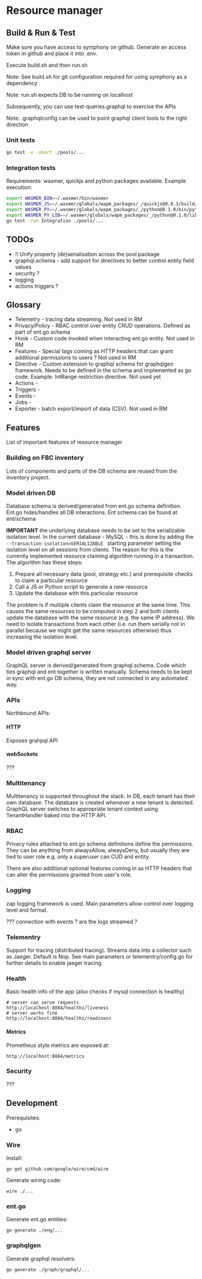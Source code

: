 # Resource manager

## Build & Run & Test

Make sure you have access to symphony on github.
Generate an access token in github and place it into .env.

Execute build.sh and then run.sh

Note: See build.sh for git configuration required for using symphony as a dependency

Note: run.sh expects DB to be running on localhost

Subsequently, you can use test-queries.graphql to exercise the APIs

Note: .graphqlconfig can be used to point graphql client tools to the right direction

### Unit tests
```sh
go test -v -short ./pools/...
```

### Integration tests
Requirements: wasmer, quickjs and python packages available.
Example execution:
```sh
export WASMER_BIN=~/.wasmer/bin/wasmer
export WASMER_JS=~/.wasmer/globals/wapm_packages/_/quickjs@0.0.3/build/qjs.wasm
export WASMER_PY=~/.wasmer/globals/wapm_packages/_/python@0.1.0/bin/python.wasm
export WASMER_PY_LIB=~/.wasmer/globals/wapm_packages/_/python@0.1.0/lib/
go test -run Integration ./pools/...
```

## TODOs

* !! Unify property (de)serialisation across the pool package
* graphql.schema - add support for directives to better control entity field values
* security ?
* logging
* actions triggers ?

## Glossary

* Telemetry - tracing data streaming. Not used in RM
* Privacy/Policy - RBAC control over entity CRUD operations. Defined as part of ent.go schema
* Hook - Custom code invoked when interacting ent.go entity. Not used in RM
* Features - Special tags coming as HTTP headers that can grant additional permissions to users ? Not used in RM
* Directive - Custom extension to graphql schema for graphqlgen framework. Needs to be defined in the schema and implemented as go code. Example: IntRange restriction directive. Not used yet
* Actions -
* Triggers -
* Events -
* Jobs -
* Exporter - batch export/import of data (CSV). Not used in RM

## Features
List of important features of resource manager

### Building on FBC inventory
Lots of components and parts of the DB schema are reused from the inventory project.

### Model driven DB
Database schema is derived/generated from ent.go schema definition. Ent.go hides/handles all DB interactions. Ent schema can be found at ent/schema

**IMPORTANT** the underlying database needs to be set to the serializable isolation level. In the current database - MySQL - this is
done by adding the `--transaction-isolation=SERIALIZABLE ` starting parameter setting the isolation level on all sessions
 from clients. The reason for this is the currently implemented resource claiming algorithm running in a transaction.
 The algorithm has these steps:
 
 1. Prepare all necessary data (pool, strategy etc.) and prerequisite checks to claim a particular resource 
 2. Call a JS or Python script to generate a new resource
 3. Update the database with this particular resource
 
 The problem is if multiple clients claim the resource at the same time. This causes the same resources to be computed
 in step 2 and both clients update the database with the same resource (e.g. the same IP address). We need to isolate 
 transactions from each other (i.e. run them serially not in parallel because we might get the same resources otherwise) 
 thus increasing the isolation level.  


### Model driven graphql server
GraphQL server is derived/generated from graphql.schema. Code which ties graphql and ent together is written manually.
Schema needs to be kept in sync with ent.go DB schema, they are not connected in any automated way.

### APIs
Northbound APIs:

#### HTTP
Exposes grahpql API

#### webSockets
???

### Multitenancy
Multitenancy is supported throughout the stack.
In DB, each tenant has their own database. The database is created whenever a new tenant is detected.
GraphQL server switches to appropriate tenant context using TenantHandler baked into the HTTP API.

### RBAC
Privacy rules attached to ent.go schema definitions define the permissions. They can be anything from alwaysAllow, alwaysDeny, but usually they are tied to user role e.g. only a superuser can CUD and entity.

There are also additional optional features coming in as HTTP headers that can alter the permissions granted from user's role.

### Logging
zap logging framework is used. Main parameters allow control over logging level and format.

??? connection with events ? are the logs streamed ?

### Telementry
Support for tracing (distributed tracing). Streams data into a collector such as Jaeger.
Default is Nop.
See main parameters or telementry/config.go for further details to enable jaeger tracing

### Health
Basic health info of the app (also checks if mysql connection is healthy)

```
# server can serve requests
http://localhost:8884/healthz/liveness
# server works fine
http://localhost:8884/healthz/readiness
```

#### Metrics
Prometheus style metrics are exposed at:

```
http://localhost:8884/metrics
```

### Security
???

## Development

Prerequisites:
* go

### Wire

Install:
```
go get github.com/google/wire/cmd/wire
```

Generate wiring code:
```
wire ./...
```

### ent.go

Generate ent.go entities:
```
go generate ./eng/...
```

### graphqlgen

Generate graphql resolvers:
```
go generate ./graph/graphql/...
```
